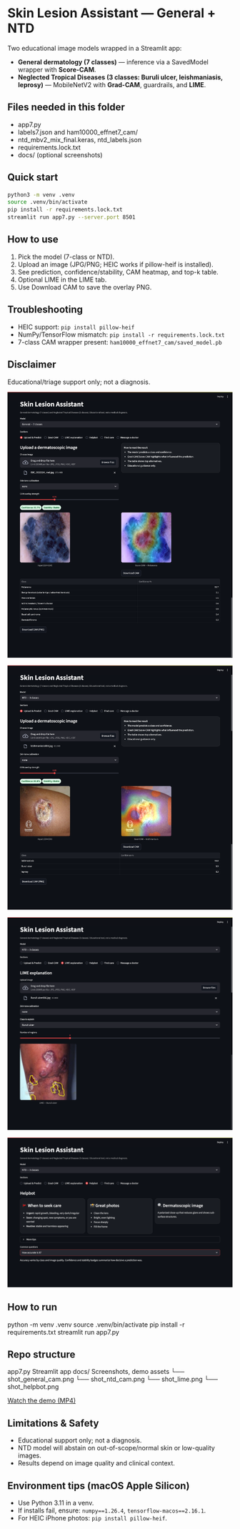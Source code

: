 # Skin Lesion Assistant — General + NTD

Two educational image models wrapped in a Streamlit app:

- **General dermatology (7 classes)** — inference via a SavedModel wrapper with **Score-CAM**.
- **Neglected Tropical Diseases (3 classes: Buruli ulcer, leishmaniasis, leprosy)** — MobileNetV2 with **Grad-CAM**, guardrails, and **LIME**.

## Files needed in this folder
- app7.py
- labels7.json and ham10000_effnet7_cam/
- ntd_mbv2_mix_final.keras, ntd_labels.json
- requirements.lock.txt
- docs/  (optional screenshots)

## Quick start
```bash
python3 -m venv .venv
source .venv/bin/activate
pip install -r requirements.lock.txt
streamlit run app7.py --server.port 8501
```

## How to use
1. Pick the model (7-class or NTD).
2. Upload an image (JPG/PNG; HEIC works if pillow-heif is installed).
3. See prediction, confidence/stability, CAM heatmap, and top-k table.
4. Optional LIME in the LIME tab.
5. Use Download CAM to save the overlay PNG.

## Troubleshooting
- HEIC support: `pip install pillow-heif`
- NumPy/TensorFlow mismatch: `pip install -r requirements.lock.txt`
- 7-class CAM wrapper present: `ham10000_effnet7_cam/saved_model.pb`

## Disclaimer
Educational/triage support only; not a diagnosis.



![General Score-CAM](docs/shot_general_cam.png)


![NTD Grad-CAM](docs/shot_ntd_cam.png)


![LIME](docs/shot_lime.png)


![Helpbot](docs/shot_helpbot.png)
## How to run
python -m venv .venv
source .venv/bin/activate
pip install -r requirements.txt
streamlit run app7.py

## Repo structure
app7.py                Streamlit app
docs/                  Screenshots, demo assets
└── shot_general_cam.png
└── shot_ntd_cam.png
└── shot_lime.png
└── shot_helpbot.png

[Watch the demo (MP4)](https://github.com/dare1zone/skin-app-release/releases/latest/download/demo.mp4)

## Limitations & Safety
- Educational support only; not a diagnosis.
- NTD model will abstain on out-of-scope/normal skin or low-quality images.
- Results depend on image quality and clinical context.

## Environment tips (macOS Apple Silicon)
- Use Python 3.11 in a venv.
- If installs fail, ensure: `numpy==1.26.4`, `tensorflow-macos==2.16.1`.
- For HEIC iPhone photos: `pip install pillow-heif`.
